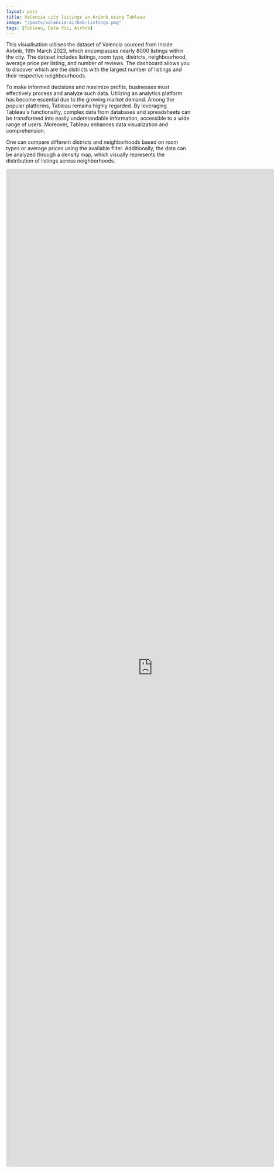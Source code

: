 ```yaml
---
layout: post
title: Valencia city listings in Aribnb using Tableau
image: "/posts/valencia-airbnb-listings.png"
tags: [Tableau, Data Viz, Airbnb]
---
```


This visualisation utilises the dataset of Valencia sourced from Inside Airbnb, 19th March 2023, which encompasses nearly 8000 listings within the city. The dataset includes listings, room type, districts, neighbourhood, average price per listing, and number of reviews. The dashboard allows you to discover which are the districts with the largest number of listings and their respective neighbourhoods.

To make informed decisions and maximize profits, businesses must effectively process and analyze such data. Utilizing an analytics platform has become essential due to the growing market demand. Among the popular platforms, Tableau remains highly regarded. By leveraging Tableau's functionality, complex data from databases and spreadsheets can be transformed into easily understandable information, accessible to a wide range of users. Moreover, Tableau enhances data visualization and comprehension.

One can compare different districts and neighborhoods based on room types or average prices using the available filter. Additionally, the data can be analyzed through a density map, which visually represents the distribution of listings across neighborhoods.



<p align="center">
<iframe seamless frameborder="0" src="https://public.tableau.com/views/Book3_16839393132390/Dashboard1?):embed=yes&:display_count=yes&:showVizHome=no" width = '800' height = '2720'></iframe>
</p>
